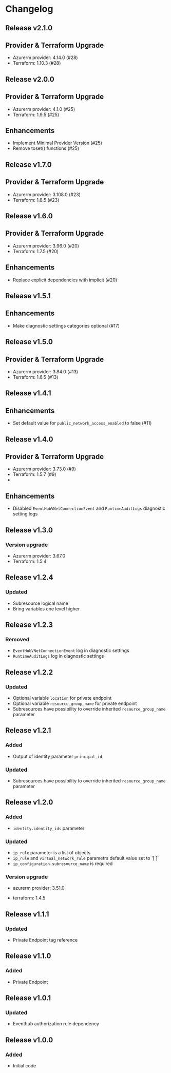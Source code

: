 # Changelog

## Release v2.1.0

## Provider & Terraform Upgrade
- Azurerm provider: 4.14.0 (#28)
- Terraform: 1.10.3 (#28)
   
## Release v2.0.0

## Provider & Terraform Upgrade
- Azurerm provider: 4.1.0 (#25)
- Terraform: 1.9.5 (#25)
## Enhancements
- Implement Minimal Provider Version (#25)
- Remove toset() functions (#25)
   
## Release v1.7.0

## Provider & Terraform Upgrade
- Azurerm provider: 3.108.0 (#23)
- Terraform: 1.8.5 (#23)
   
## Release v1.6.0

## Provider & Terraform Upgrade

- Azurerm provider: 3.96.0 (#20)
- Terraform: 1.7.5 (#20)

## Enhancements

- Replace explicit dependencies with implicit (#20)
   
## Release v1.5.1

## Enhancements

- Make diagnostic settings categories optional (#17)


   
## Release v1.5.0

## Provider & Terraform Upgrade
- Azurerm provider: 3.84.0 (#13)
- Terraform: 1.6.5 (#13)
   
## Release v1.4.1

## Enhancements

- Set default value for `public_network_access_enabled` to false (#11)


   
## Release v1.4.0

## Provider & Terraform Upgrade
- Azurerm provider: 3.73.0 (#9)
- Terraform: 1.5.7 (#9)
- 
## Enhancements
- Disabled `EventHubVNetConnectionEvent` and `RuntimeAuditLogs` diagnostic setting logs

   
## Release v1.3.0

### Version upgrade
- Azurerm provider: 3.67.0
- Terraform: 1.5.4
   
## Release v1.2.4

### Updated
- Subresource logical name
- Bring variables one level higher
   
## Release v1.2.3

### Removed
- `EventHubVNetConnectionEvent` log in diagnostic settings
- `RuntimeAuditLogs` log  in diagnostic settings
   
## Release v1.2.2

### Updated
- Optional variable `location` for private endpoint
- Optional variable  `resource_group_name` for private endpoint
- Subresources have possibility to override inherited `resource_group_name` parameter
   
## Release v1.2.1

### Added
- Output of identity parameter `principal_id` 

### Updated
- Subresources have possibility to override inherited `resource_group_name` parameter
   
## Release v1.2.0

### Added

- `identity.identity_ids` parameter

### Updated
- `ip_rule` parameter is a list of objects
- `ip_rule` and `virtual_network_rule` parametrs default value set to '[ ]'
- `ip_configuration.subresource_name` is required

### Version upgrade

- azurerm provider: 3.51.0

- terraform: 1.4.5
   
## Release v1.1.1

### Updated

- Private Endpoint tag reference
   
## Release v1.1.0

### Added

- Private Endpoint
   
## Release v1.0.1

### Updated
- Eventhub authorization rule dependency
   
## Release v1.0.0

### Added
- Initial code
   